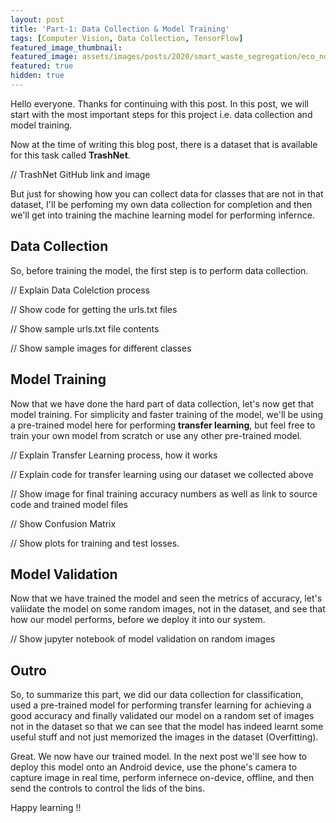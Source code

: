 ```yaml
---
layout: post
title: 'Part-1: Data Collection & Model Training'
tags: [Computer Vision, Data Collection, TensorFlow]
featured_image_thumbnail:
featured_image: assets/images/posts/2020/smart_waste_segregation/eco_not_ego.jpg
featured: true
hidden: true
---
```


Hello everyone. Thanks for continuing with this post. In this post, we will start with the most important steps for this project i.e. data collection and model training.

Now at the time of writing this blog post, there is a dataset that is available for this task called **TrashNet**. 

// TrashNet GitHub link and image

But just for showing how you can collect data for classes that are not in that dataset, I'll be perfoming my own data collection for completion and then we'll get into training the machine learning model for performing infernce.

## Data Collection

So, before training the model, the first step is to perform data collection.

// Explain Data Colelction process

// Show code for getting the urls.txt files

// Show sample urls.txt file contents

// Show sample images for different classes

## Model Training

Now that we have done the hard part of data collection, let's now get that model training. For simplicity and faster training of the model, we'll be using a pre-trained model here for performing **transfer learning**, but feel free to train your own model from scratch or use any other pre-trained model.

// Explain Transfer Learning process, how it works

// Explain code for transfer learning using our dataset we collected above

// Show image for final training accuracy numbers as well as link to source code and trained model files

// Show Confusion Matrix

// Show plots for training and test losses.

## Model Validation

Now that we have trained the model and seen the metrics of accuracy, let's valiidate the model on some random images, not in the dataset, and see that how our model performs, before we deploy it into our system.

// Show jupyter notebook of model validation on random images

## Outro

So, to summarize this part, we did our data collection for classification, used a pre-trained model for performing transfer learning for achieving a good accuracy and finally validated our model on a random set of images not in the dataset so that we can see that the model has indeed learnt some useful stuff and not just memorized the images in the dataset (Overfitting).

Great. We now have our trained model. In the next post we'll see how to deploy this model onto an Android device, use the phone's camera to capture image in real time, perform infernece on-device, offline, and then send the controls to control the lids of the bins.

Happy learning !!